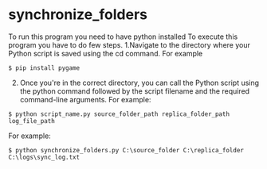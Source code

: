# synchronize_folders
To run this program you need to have python installed
To execute this program you have to do few steps.
1.Navigate to the directory where your Python script is saved using the cd command. For example
```
$ pip install pygame
```
2. Once you're in the correct directory, you can call the Python script using the python command followed by the script filename and the required command-line arguments. For example:
```
$ python script_name.py source_folder_path replica_folder_path log_file_path
```
For example:
```
$ python synchronize_folders.py C:\source_folder C:\replica_folder C:\logs\sync_log.txt
```
